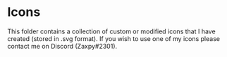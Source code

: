 # Icons
This folder contains a collection of custom or modified icons that I have created (stored in .svg format).
If you wish to use one of my icons please contact me on Discord (Zaxpy#2301).
